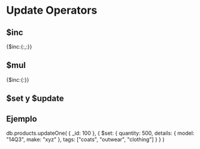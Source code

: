 # Update Operators


## $inc
{$inc:{<field>:<amount>,<field2>:<amount2>}}
## $mul
{$inc:{<field>:<number1>}}
## $set y $update

## Ejemplo 
db.products.updateOne(
   { _id: 100 },
   { 
       $set: {
           quantity: 500,
           details: { model: "14Q3", make: "xyz" },
           tags: ["coats", "outwear", "clothing"]
       } 
   } 
)